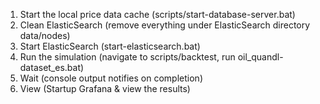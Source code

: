 1. Start the local price data cache
	(scripts/start-database-server.bat)
2. Clean ElasticSearch
	(remove everything under ElasticSearch directory data/nodes)
3. Start ElasticSearch
	(start-elasticsearch.bat)
4. Run the simulation
	(navigate to scripts/backtest, run oil_quandl-dataset_es.bat)
5. Wait
	(console output notifies on completion)
6. View
	(Startup Grafana & view the results)